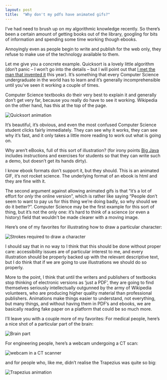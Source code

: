 ```yaml
---
layout: post
title:  "Why don't my pdfs have animated gifs?"
--- 
```



I’ve had need to brush up on my algorithmic knowledge recently.  So there’s been a certain amount of getting books out of the library, googling for bits of information and spending some time working though ebooks.


Annoyingly even as people begin to write and publish for the web only, they refuse to make use of the technology available to them. 

Let me give you a concrete example. Quicksort is a lovely little algorithm (don’t panic – I won’t go into the details – but I will point out that [I met the man that invented it](http://en.wikipedia.org/wiki/Tony_Hoare) this year). It’s something that every Computer Science undergraduate in the world has to learn and it’s generally incomprehensible until you’ve seen it working a couple of times.

Computer Science textbooks do their very best to explain it and generally don’t get very far, because you really do have to see it working.  Wikipedia on the other hand, has this at the top of the page. 

![Quicksort animation](https://i1.wp.com/upload.wikimedia.org/wikipedia/commons/6/6a/Sorting_quicksort_anim.gif?w=1000) 

It’s beautiful, it’s obvious, and even the most confused Computer Science student clicks fairly immediately. They can see why it works, they can see why it’s fast, and it only takes a little more reading to work out what is going on. 


Why aren’t eBooks, full of this sort of illustration? (for irony points [Big Java](http://www.amazon.co.uk/Big-Java-Late-Objects-Horstmann/dp/1118087887/ref=sr_1_1?ie=UTF8&qid=1396189025&sr=8-1&keywords=big+java) includes instructions and exercises for students so that they can write such a demo, but doesn’t get its hands dirty). 


I know ebook formats don’t support it, but they should. This is an animated GIF, it’s not rocket science. The underlying format of an ebook is html and they are fine with it. 

The second argument against allowing animated gifs is that “it’s a lot of effort for *only* the online version”, which is rather like saying “People don’t seem to want to pay us for this thing we’re doing badly, so why should we do it better?”. Computer Science may be the first example for this sort of thing, but it’s not the only one: it’s hard to think of a science (or even a history) field that wouldn't be made clearer with a moving image. 


Here’s one of my favorites for illustrating how to draw a particular character:
 

![Strokes required to draw a character](https://i1.wp.com/upload.wikimedia.org/wikipedia/commons/1/13/Deva-%E0%A4%A6%E0%A5%8D%E0%A4%AE-order.gif?w=1000)


 I should say that in no way to I think that this should be done without proper care: accessibility issues are of particular interest to me, and every illustration should be properly backed up with the relevant descriptive text, but I do think that if we are going to use illustrations we should do so properly. 

More to the point, I think that until the writers and publishers of textbooks stop thinking of electronic versions as ‘just a PDF’, they are going to find themselves seriously intellectually outgunned by the army of Wikipedia volunteers, who are producing higher quality material than professional publishers. Animations make things easier to understand, not everything, but many things, and without having them in PDF’s and ebooks, we are basically reading fake paper on a platform that could be so much more. 

I’ll leave you with a couple more of my favorites: For medical people, here’s a nice shot of a particular part of the brain: 

![Brain part](https://i1.wp.com/upload.wikimedia.org/wikipedia/commons/5/59/Brodmann_area_44_animation_small.gif?w=1000) 


For engineering people, here’s a webcam undergoing a CT scan: 


![webcam in a CT scanner](https://i1.wp.com/upload.wikimedia.org/wikipedia/commons/f/fd/CT_Webcam.gif?w=1000) 


and for people who, like me, didn’t realise the Trapezius was quite so big:

![Trapezius animation](https://i2.wp.com/upload.wikimedia.org/wikipedia/commons/0/06/Trapezius_muscle_animation.gif?w=1000)

